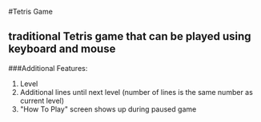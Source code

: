 #Tetris Game
## traditional Tetris game that can be played using keyboard and mouse

###Additional Features:
1. Level
2. Additional lines until next level (number of lines is the same number as current level)
3. "How To Play" screen shows up during paused game

